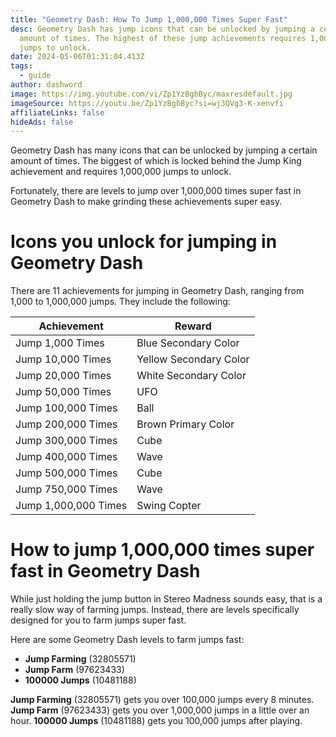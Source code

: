 ```yaml
---
title: "Geometry Dash: How To Jump 1,000,000 Times Super Fast"
desc: Geometry Dash has jump icons that can be unlocked by jumping a certain
  amount of times. The highest of these jump achievements requires 1,000,000
  jumps to unlock.
date: 2024-05-06T01:31:04.413Z
tags:
  - guide
author: dashword
image: https://img.youtube.com/vi/Zp1YzBgbByc/maxresdefault.jpg
imageSource: https://youtu.be/Zp1YzBgbByc?si=wj3QVg3-K-xenvfi
affiliateLinks: false
hideAds: false
---
```

Geometry Dash has many icons that can be unlocked by jumping a certain amount of times. The biggest of which is locked behind the Jump King achievement and requires 1,000,000 jumps to unlock.

Fortunately, there are levels to jump over 1,000,000 times super fast in Geometry Dash to make grinding these achievements super easy.

# Icons you unlock for jumping in Geometry Dash

There are 11 achievements for jumping in Geometry Dash, ranging from 1,000 to 1,000,000 jumps. They include the following:

| Achievement | Reward |
|-----------------|-----|
| Jump 1,000 Times | Blue Secondary Color |
| Jump 10,000 Times | Yellow Secondary Color |
| Jump 20,000 Times | White Secondary Color |
| Jump 50,000 Times | UFO |
| Jump 100,000 Times | Ball |
| Jump 200,000 Times | Brown Primary Color |
| Jump 300,000 Times | Cube |
| Jump 400,000 Times | Wave |
| Jump 500,000 Times | Cube |
| Jump 750,000 Times | Wave |
| Jump 1,000,000 Times | Swing Copter |

# How to jump 1,000,000 times super fast in Geometry Dash

While just holding the jump button in Stereo Madness sounds easy, that is a really slow way of farming jumps. Instead, there are levels specifically designed for you to farm jumps super fast.

Here are some Geometry Dash levels to farm jumps fast:

- **Jump Farming** (32805571)
- **Jump Farm** (97623433)
- **100000 Jumps** (10481188)

**Jump Farming** (32805571) gets you over 100,000 jumps every 8 minutes. **Jump Farm** (97623433) gets you over 1,000,000 jumps in a little over an hour. **100000 Jumps** (10481188) gets you 100,000 jumps after playing.
